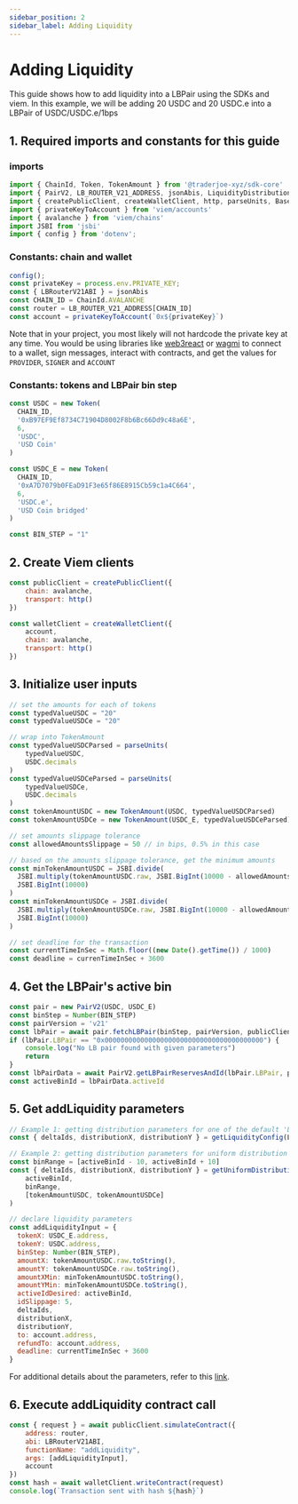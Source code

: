 ```yaml
---
sidebar_position: 2
sidebar_label: Adding Liquidity
---
```


# Adding Liquidity

This guide shows how to add liquidity into a LBPair using the SDKs and viem. In this example, we will be adding 20 USDC and 20 USDC.e into a LBPair of USDC/USDC.e/1bps

## 1. Required imports and constants for this guide

### imports
```js
import { ChainId, Token, TokenAmount } from '@traderjoe-xyz/sdk-core'
import { PairV2, LB_ROUTER_V21_ADDRESS, jsonAbis, LiquidityDistribution, getLiquidityConfig, getUniformDistributionFromBinRange } from '@traderjoe-xyz/sdk-v2'
import { createPublicClient, createWalletClient, http, parseUnits, BaseError, ContractFunctionRevertedError } from 'viem'
import { privateKeyToAccount } from 'viem/accounts'
import { avalanche } from 'viem/chains'
import JSBI from 'jsbi'
import { config } from 'dotenv';
```

### Constants: chain and wallet
```js
config();
const privateKey = process.env.PRIVATE_KEY;
const { LBRouterV21ABI } = jsonAbis
const CHAIN_ID = ChainId.AVALANCHE
const router = LB_ROUTER_V21_ADDRESS[CHAIN_ID]
const account = privateKeyToAccount(`0x${privateKey}`)
```

Note that in your project, you most likely will not hardcode the private key at any time. You would be using libraries like [web3react](https://github.com/Uniswap/web3-react) or [wagmi](https://wagmi.sh/) to connect to a wallet, sign messages, interact with contracts, and get the values for `PROVIDER`, `SIGNER` and `ACCOUNT`

### Constants: tokens and LBPair bin step
```js
const USDC = new Token(
  CHAIN_ID,
  '0xB97EF9Ef8734C71904D8002F8b6Bc66Dd9c48a6E',
  6,
  'USDC',
  'USD Coin'
)

const USDC_E = new Token(
  CHAIN_ID,
  '0xA7D7079b0FEaD91F3e65f86E8915Cb59c1a4C664',
  6,
  'USDC.e',
  'USD Coin bridged'
)

const BIN_STEP = "1"
```

## 2. Create Viem clients
```js
const publicClient = createPublicClient({
    chain: avalanche,
    transport: http()
})

const walletClient = createWalletClient({
    account,
    chain: avalanche,
    transport: http()
})
```

## 3. Initialize user inputs
```js
// set the amounts for each of tokens 
const typedValueUSDC = "20"
const typedValueUSDCe = "20"

// wrap into TokenAmount
const typedValueUSDCParsed = parseUnits(
    typedValueUSDC,
    USDC.decimals
)
const typedValueUSDCeParsed = parseUnits(
    typedValueUSDCe,
    USDC.decimals
)
const tokenAmountUSDC = new TokenAmount(USDC, typedValueUSDCParsed)
const tokenAmountUSDCe = new TokenAmount(USDC_E, typedValueUSDCeParsed)

// set amounts slippage tolerance
const allowedAmountsSlippage = 50 // in bips, 0.5% in this case

// based on the amounts slippage tolerance, get the minimum amounts 
const minTokenAmountUSDC = JSBI.divide(
  JSBI.multiply(tokenAmountUSDC.raw, JSBI.BigInt(10000 - allowedAmountsSlippage)),
  JSBI.BigInt(10000)
)
const minTokenAmountUSDCe = JSBI.divide(
  JSBI.multiply(tokenAmountUSDCe.raw, JSBI.BigInt(10000 - allowedAmountsSlippage)),
  JSBI.BigInt(10000)
)

// set deadline for the transaction
const currentTimeInSec = Math.floor((new Date().getTime()) / 1000)
const deadline = currenTimeInSec + 3600
```

## 4. Get the LBPair's active bin
```js
const pair = new PairV2(USDC, USDC_E)
const binStep = Number(BIN_STEP)
const pairVersion = 'v21'
const lbPair = await pair.fetchLBPair(binStep, pairVersion, publicClient, CHAIN_ID)
if (lbPair.LBPair == "0x0000000000000000000000000000000000000000") {
    console.log("No LB pair found with given parameters")
    return
}
const lbPairData = await PairV2.getLBPairReservesAndId(lbPair.LBPair, pairVersion, publicClient)
const activeBinId = lbPairData.activeId
```

## 5. Get addLiquidity parameters
```js
// Example 1: getting distribution parameters for one of the default 'LiquidityDistribution' shapes 
const { deltaIds, distributionX, distributionY } = getLiquidityConfig(LiquidityDistribution.SPOT)

// Example 2: getting distribution parameters for uniform distribution given a price range
const binRange = [activeBinId - 10, activeBinId + 10]
const { deltaIds, distributionX, distributionY } = getUniformDistributionFromBinRange(
    activeBinId,
    binRange,
    [tokenAmountUSDC, tokenAmountUSDCe]
)

// declare liquidity parameters
const addLiquidityInput = {
  tokenX: USDC_E.address,
  tokenY: USDC.address,
  binStep: Number(BIN_STEP),
  amountX: tokenAmountUSDC.raw.toString(),
  amountY: tokenAmountUSDCe.raw.toString(),
  amountXMin: minTokenAmountUSDC.toString(),
  amountYMin: minTokenAmountUSDCe.toString(),
  activeIdDesired: activeBinId,
  idSlippage: 5,
  deltaIds,
  distributionX,
  distributionY,
  to: account.address,
  refundTo: account.address,
  deadline: currentTimeInSec + 3600
}
```
For additional details about the parameters, refer to this [link](/versioned_docs/version-V2.1/guides/add-remove-liquidity.md#liquidity-parameters). 


## 6. Execute addLiquidity contract call
```js
const { request } = await publicClient.simulateContract({
    address: router,
    abi: LBRouterV21ABI,
    functionName: "addLiquidity",
    args: [addLiquidityInput],
    account
})
const hash = await walletClient.writeContract(request)
console.log(`Transaction sent with hash ${hash}`)
```